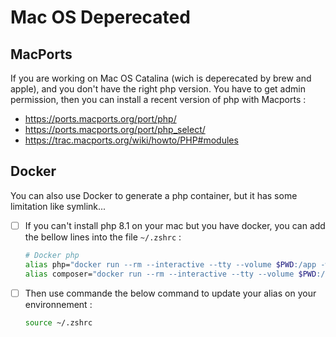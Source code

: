 # Mac OS Deperecated

## MacPorts

If you are working on Mac OS Catalina (wich is deperecated by brew and apple), and you don't have the right php version. You have to get admin permission, then you can install a recent version of php with Macports :
- https://ports.macports.org/port/php/
- https://ports.macports.org/port/php_select/
- https://trac.macports.org/wiki/howto/PHP#modules

## Docker

You can also use Docker to generate a php container, but it has some limitation like symlink...

- [ ] If you can't install php 8.1 on your mac but you have docker, you can add the bellow lines into the file `~/.zshrc` :
    ```sh
    # Docker php
    alias php="docker run --rm --interactive --tty --volume $PWD:/app -w /app php:8.1-cli-alpine php -dzend_extension=opcache.so -dopcache.enable_cli=1 -dopcache.jit_buffer_size=500000000 -dopcache.jit=1235"
    alias composer="docker run --rm --interactive --tty --volume $PWD:/app composer/composer"
    ```

- [ ] Then use commande the below command to update your alias on your environnement :
    ```sh
    source ~/.zshrc
    ```

